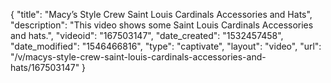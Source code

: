{
    "title": "Macy’s Style Crew Saint Louis Cardinals Accessories and Hats",
    "description": "This video shows some Saint Louis Cardinals Accessories and hats.",
    "videoid": "167503147",
    "date_created": "1532457458",
    "date_modified": "1546466816",
    "type": "captivate",
    "layout": "video",
    "url": "\/v\/macys-style-crew-saint-louis-cardinals-accessories-and-hats\/167503147"
}
